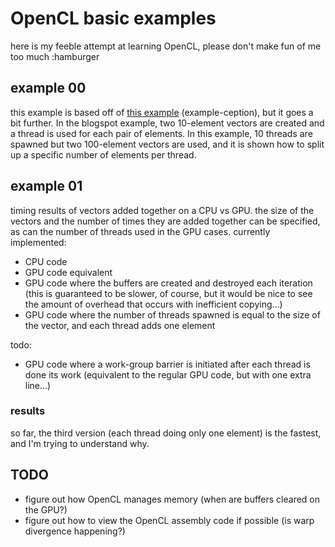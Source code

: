 # OpenCL basic examples
here is my feeble attempt at learning OpenCL, please don't make fun of me too much :hamburger

## example 00
this example is based off of [this example](simpleopencl.blogspot.ca/2013/06/tutorial-simple-start-with-opencl-and-c.html) (example-ception), but it goes a bit further. In the blogspot example, two 10-element vectors are created and a thread is used for each pair of elements. In this example, 10 threads are spawned but two 100-element vectors are used, and it is shown how to split up a specific number of elements per thread.

## example 01
timing results of vectors added together on a CPU vs GPU. the size of the vectors and the number of times they are added together can be specified, as can the number of threads used in the GPU cases. currently implemented:

- CPU code
- GPU code equivalent
- GPU code where the buffers are created and destroyed each iteration (this is guaranteed to be slower, of course, but it would be nice to see the amount of overhead that occurs with inefficient copying...)
- GPU code where the number of threads spawned is equal to the size of the vector, and each thread adds one element

todo:

- GPU code where a work-group barrier is initiated after each thread is done its work (equivalent to the regular GPU code, but with one extra line...)

### results
so far, the third version (each thread doing only one element) is the fastest, and I'm trying to understand why.

## TODO

- figure out how OpenCL manages memory (when are buffers cleared on the GPU?)
- figure out how to view the OpenCL assembly code if possible (is warp divergence happening?)

